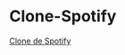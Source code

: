 # Clone-Spotify
<a href="https://natavlisboa.github.io/Clone-Spotify/index.html">Clone de Spotify</a>
